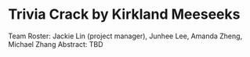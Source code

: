 # Trivia Crack by Kirkland Meeseeks
Team Roster: Jackie Lin (project manager), Junhee Lee, Amanda Zheng, Michael Zhang
Abstract: TBD
